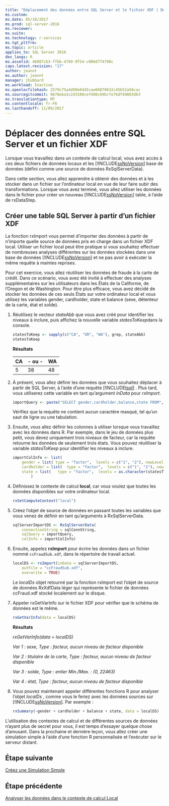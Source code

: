 ```yaml
---
title: "Déplacement des données entre SQL Server et le fichier XDF | Documents Microsoft"
ms.custom: 
ms.date: 05/18/2017
ms.prod: sql-server-2016
ms.reviewer: 
ms.suite: 
ms.technology: r-services
ms.tgt_pltfrm: 
ms.topic: article
applies_to: SQL Server 2016
dev_langs: R
ms.assetid: 40887cb3-ffbb-4769-9f54-c006d7f4798c
caps.latest.revision: "17"
author: jeannt
ms.author: jeannt
manager: jhubbard
ms.workload: Inactive
ms.openlocfilehash: 2579c75a4d99e04d5cae60870632c45b52a56cac
ms.sourcegitcommit: 9678eba3c2d3100cef408c69bcfe76df49803d63
ms.translationtype: MT
ms.contentlocale: fr-FR
ms.lasthandoff: 11/09/2017
---
```

# <a name="move-data-between-sql-server-and-xdf-file"></a>Déplacer des données entre SQL Server et un fichier XDF

Lorsque vous travaillez dans un contexte de calcul local, vous avez accès à ces deux fichiers de données locaux et les [!INCLUDE[ssNoVersion](../../includes/ssnoversion-md.md)] base de données (défini comme une source de données RxSqlServerData).

Dans cette section, vous allez apprendre à obtenir des données et à les stocker dans un fichier sur l’ordinateur local en vue de leur faire subir des transformations. Lorsque vous avez terminé, vous allez utiliser les données dans le fichier pour créer un nouveau [!INCLUDE[ssNoVersion](../../includes/ssnoversion-md.md)] table, à l’aide de rxDataStep.
  
## <a name="create-a-sql-server-table-from-an-xdf-file"></a>Créer une table SQL Server à partir d’un fichier XDF

La fonction rxImport vous permet d’importer des données à partir de n’importe quelle source de données pris en charge dans un fichier XDF local. Utiliser un fichier local peut être pratique si vous souhaitez effectuer de nombreuses analyses différentes sur les données stockées dans une base de données [!INCLUDE[ssNoVersion](../../includes/ssnoversion-md.md)] et ne pas avoir à exécuter la même requête à maintes reprises.

Pour cet exercice, vous allez réutiliser les données de fraude à la carte de crédit. Dans ce scénario, vous avez été invité à effectuer des analyses supplémentaires sur les utilisateurs dans les États de la Californie, de l’Oregon et de Washington. Pour être plus efficace, vous avez décidé de stocker les données de ces seuls États sur votre ordinateur local et vous utilisez les variables gender, cardholder, state et balance (sexe, détenteur de la carte, état et solde).

1. Réutilisez le vecteur *stateAbb* que vous avez créé pour identifier les niveaux à inclure, puis affichez la nouvelle variable *statesToKeep*dans la console.
  
    ```R
    statesToKeep <- sapply(c("CA", "OR", "WA"), grep, stateAbb)
    statesToKeep
    ```
    **Résultats**
    
    CA|- ou -|WA
    ----|----|----
    5|38|48
    
2. À présent, vous allez définir les données que vous souhaitez déplacer à partir de SQL Server, à l’aide d’une requête [!INCLUDE[tsql](../../includes/tsql-md.md)] .  Plus tard, vous utiliserez cette variable en tant qu’argument *inData* pour *rxImport*.
  
    ```R
    importQuery <- paste("SELECT gender,cardholder,balance,state FROM",  sqlFraudTable,  "WHERE (state = 5 OR state = 38 OR state = 48)")
    ```
  
    Vérifiez que la requête ne contient aucun caractère masqué, tel qu’un saut de ligne ou une tabulation.
  
3. Ensuite, vous allez définir les colonnes à utiliser lorsque vous travaillez avec les données dans R. Par exemple, dans le jeu de données plus petit, vous devez uniquement trois niveaux de facteur, car la requête retourne les données de seulement trois états.  Vous pouvez réutiliser la variable *statesToKeep* pour identifier les niveaux à inclure.
  
    ```R
    importColInfo <- list(
        gender = list( type = "factor",  levels = c("1", "2"), newLevels = c("Male", "Female")),
        cardholder = list(  type = "factor",  levels = c("1", "2"), newLevels = c("Principal", "Secondary")),
        state = list(   type = "factor",  levels = as.character(statesToKeep), newLevels = names(statesToKeep))
            )
    ```
  
4. Définissez le contexte de calcul **local**, car vous voulez que toutes les données disponibles sur votre ordinateur local.
  
    ```R
    rxSetComputeContext("local")
    ```
  
5. Créez l’objet de source de données en passant toutes les variables que vous venez de définir en tant qu’arguments à RxSqlServerData.
  
    ```R
    sqlServerImportDS <- RxSqlServerData(
        connectionString = sqlConnString,
        sqlQuery = importQuery,
        colInfo = importColInfo)
    ```
  
6. Ensuite, appelez **rxImport** pour écrire les données dans un fichier nommé `ccFraudSub.xdf`, dans le répertoire de travail actuel.
  
    ```R
    localDS <- rxImport(inData = sqlServerImportDS,
        outFile = "ccFraudSub.xdf",
        overwrite = TRUE)
    ```
  
    Le *localDs* objet retourné par la fonction rxImport est l’objet de source de données RxXdfData léger qui représente le fichier de données ccFraud.xdf stocké localement sur le disque.
  
7. Appeler rxGetVarInfo sur le fichier XDF pour vérifier que le schéma de données est le même.
  
    ```R
    rxGetVarInfo(data = localDS)
    ```

    **Résultats**
    
    *rxGetVarInfo(data = localDS)*

    *Var 1 : sexe, Type : facteur, aucun niveau de facteur disponible*

    *Var 2 : titulaire de la carte, Type : facteur, aucun niveau de facteur disponible*

    *Var 3 : solde, Type : entier Min./Max. : (0, 22463)*

    *Var 4 : état, Type : facteur, aucun niveau de facteur disponible*
  
8. Vous pouvez maintenant appeler différentes fonctions R pour analyser l’objet *localDs* , comme vous le feriez avec les données sources sur [!INCLUDE[ssNoVersion](../../includes/ssnoversion-md.md)]. Par exemple :
  
    ```R
    rxSummary(~gender + cardholder + balance + state, data = localDS)
    ```

L’utilisation des contextes de calcul et de différentes sources de données n’ayant plus de secret pour vous, il est temps d’essayer quelque chose d’amusant. Dans la prochaine et dernière leçon, vous allez créer une simulation simple à l’aide d’une fonction R personnalisée et l’exécuter sur le serveur distant.

## <a name="next-step"></a>Étape suivante

[Créez une Simulation Simple](../../advanced-analytics/tutorials/deepdive-create-a-simple-simulation.md)

## <a name="previous-step"></a>Étape précédente

[Analyser les données dans le contexte de calcul Local](../../advanced-analytics/tutorials/deepdive-analyze-data-in-local-compute-context.md)



